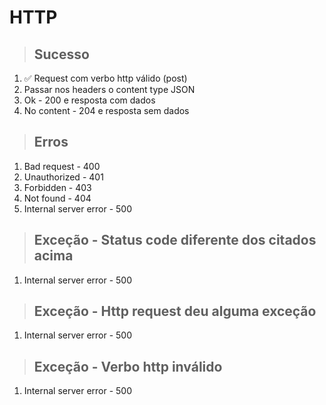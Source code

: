 # HTTP

> ## Sucesso
1. ✅ Request com verbo http válido (post)
2. Passar nos headers o content type JSON
3. Ok - 200 e resposta com dados
4. No content - 204 e resposta sem dados
   
> ## Erros
1. Bad request - 400
2. Unauthorized - 401
3. Forbidden - 403
4. Not found - 404
5. Internal server error - 500

> ## Exceção - Status code diferente dos citados acima
1. Internal server error - 500
   
> ## Exceção - Http request deu alguma exceção
1. Internal server error - 500

> ## Exceção - Verbo http inválido
1. Internal server error - 500